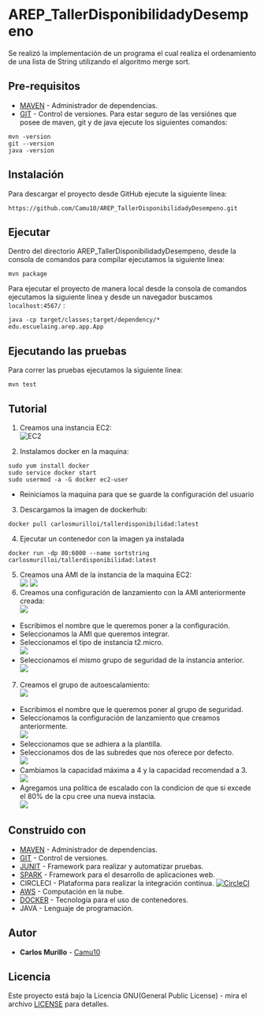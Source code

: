 # AREP_TallerDisponibilidadyDesempeno
Se realizó la implementación de un programa el cual realiza el ordenamiento de una lista de String utilizando el algoritmo merge sort.

## Pre-requisitos
* [MAVEN](https://maven.apache.org/) - Administrador de dependencias.
* [GIT](https://git-scm.com/) - Control de versiones.
Para estar seguro de las versiónes que posee de maven, git y de java ejecute los siguientes comandos:
```
mvn -version  
git --version  
java -version  
```
## Instalación 
Para descargar el proyecto desde GitHub ejecute la siguiente linea:
```
https://github.com/Camu10/AREP_TallerDisponibilidadyDesempeno.git
```

## Ejecutar
Dentro del directorio AREP_TallerDisponibilidadyDesempeno, desde la consola de comandos para compilar ejecutamos la siguiente linea:
```
mvn package
```
Para ejecutar el proyecto de manera local desde la consola de comandos ejecutamos la siguiente linea y desde un navegador buscamos `localhost:4567/` :
```
java -cp target/classes;target/dependency/* edu.escuelaing.arep.app.App
```

## Ejecutando las pruebas
Para correr las pruebas ejecutamos la siguiente linea:
```
mvn test
```

## Tutorial
1. Creamos una instancia EC2:   
![EC2](https://github.com/Camu10/AREP_TallerDisponibilidadyDesempeno/blob/main/images/EC2.jpg)

2. Instalamos docker en la maquina:   
```
sudo yum install docker
sudo service docker start
sudo usermod -a -G docker ec2-user
```
- Reiniciamos la maquina para que se guarde la configuración del usuario  

3. Descargamos la imagen de dockerhub:   
```
docker pull carlosmurilloi/tallerdisponibilidad:latest
```
4. Ejecutar un contenedor con la imagen ya instalada   
```
docker run -dp 80:6000 --name sortstring carlosmurilloi/tallerdisponibilidad:latest
```
5. Creamos una AMI de la instancia de la maquina EC2:   
![](https://github.com/Camu10/AREP_TallerDisponibilidadyDesempeno/blob/main/images/image0.jpg)
![](https://github.com/Camu10/AREP_TallerDisponibilidadyDesempeno/blob/main/images/image1.png)
6. Creamos una configuración de lanzamiento con la AMI anteriormente creada:   
![](https://github.com/Camu10/AREP_TallerDisponibilidadyDesempeno/blob/main/images/config0.jpg)
  - Escribimos el nombre que le queremos poner a la configuración.   
  - Seleccionamos la AMI que queremos integrar.   
  - Seleccionamos el tipo de instancia t2.micro.   
  ![](https://github.com/Camu10/AREP_TallerDisponibilidadyDesempeno/blob/main/images/config1.png)
  - Seleccionamos el mismo grupo de seguridad de la instancia anterior.   
  ![](https://github.com/Camu10/AREP_TallerDisponibilidadyDesempeno/blob/main/images/config2.png)
7. Creamos el grupo de autoescalamiento:   
![](https://github.com/Camu10/AREP_TallerDisponibilidadyDesempeno/blob/main/images/scaling0.jpg)
  - Escribimos el nombre que le queremos poner al grupo de seguridad.   
  - Seleccionamos la configuración de lanzamiento que creamos anteriormente.   
  ![](https://github.com/Camu10/AREP_TallerDisponibilidadyDesempeno/blob/main/images/scaling1.png)
  - Seleccionamos que se adhiera a la plantilla.   
  - Seleccionamos dos de las subredes que nos oferece por defecto.   
  ![](https://github.com/Camu10/AREP_TallerDisponibilidadyDesempeno/blob/main/images/scaling2.png)
  - Cambiamos la capacidad máxima a 4 y la capacidad recomendad a 3.   
  ![](https://github.com/Camu10/AREP_TallerDisponibilidadyDesempeno/blob/main/images/scaling3.png)
  - Agregamos una politica de escalado con la condicion de que si excede el 80% de la cpu cree una nueva instacia.   
  ![](https://github.com/Camu10/AREP_TallerDisponibilidadyDesempeno/blob/main/images/scaling4.png)


## Construido con
* [MAVEN](https://maven.apache.org/) - Administrador de dependencias.
* [GIT](https://git-scm.com/) - Control de versiones.
* [JUNIT](https://junit.org/junit5/) - Framework para realizar y automatizar pruebas.
* [SPARK](http://sparkjava.com/) - Framework para el desarrollo de aplicaciones web.
* CIRCLECI - Plataforma para realizar la integración continua. [![CircleCI](https://circleci.com/gh/Camu10/AREP_TallerDisponibilidadyDesempeno.svg?style=svg)](https://app.circleci.com/pipelines/github/Camu10/AREP_TallerDisponibilidadyDesempeno)
* [AWS](https://aws.amazon.com/es/console/) - Computación en la nube.
* [DOCKER](https://www.docker.com/) - Tecnología para el uso de contenedores.
* JAVA - Lenguaje de programación.

## Autor
* **Carlos Murillo** - [Camu10](https://github.com/Camu10)

## Licencia
Este proyecto está bajo la Licencia GNU(General Public License) - mira el archivo [LICENSE](LICENSE) para detalles.
